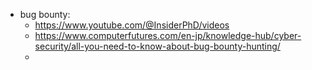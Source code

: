 - bug bounty:
	- https://www.youtube.com/@InsiderPhD/videos
	- https://www.computerfutures.com/en-jp/knowledge-hub/cyber-security/all-you-need-to-know-about-bug-bounty-hunting/
	- 